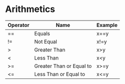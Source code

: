 # Arithmetics

| Operator | Name | Example |
|----------|----------|----------|
| == | Equals | x==y |
| != | Not Equal | x!=y |
| > | Greater Than | x>y |
| < | Less Than | x<y |
| >= | Greater Than or Equal to | x>=y |
| <= | Less Than or Equal to | x<=y |
